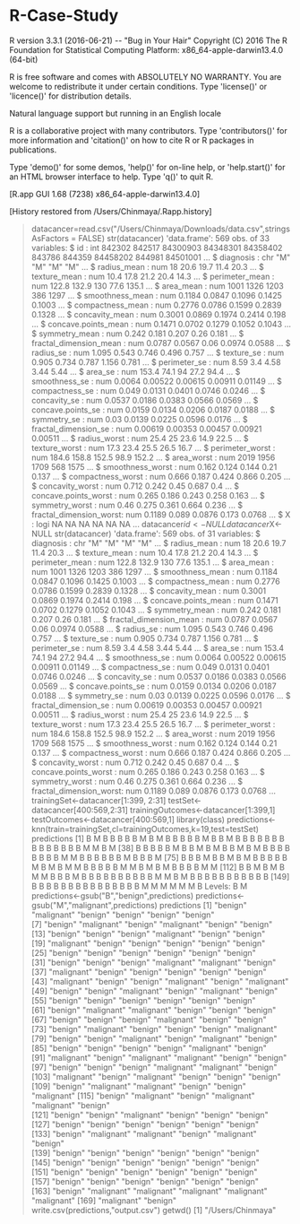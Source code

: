 # R-Case-Study
R version 3.3.1 (2016-06-21) -- "Bug in Your Hair"
Copyright (C) 2016 The R Foundation for Statistical Computing
Platform: x86_64-apple-darwin13.4.0 (64-bit)

R is free software and comes with ABSOLUTELY NO WARRANTY.
You are welcome to redistribute it under certain conditions.
Type 'license()' or 'licence()' for distribution details.

  Natural language support but running in an English locale

R is a collaborative project with many contributors.
Type 'contributors()' for more information and
'citation()' on how to cite R or R packages in publications.

Type 'demo()' for some demos, 'help()' for on-line help, or
'help.start()' for an HTML browser interface to help.
Type 'q()' to quit R.

[R.app GUI 1.68 (7238) x86_64-apple-darwin13.4.0]

[History restored from /Users/Chinmaya/.Rapp.history]

> datacancer=read.csv("/Users/Chinmaya/Downloads/data.csv",stringsAsFactors = FALSE)
> str(datacancer)
'data.frame':	569 obs. of  33 variables:
 $ id                     : int  842302 842517 84300903 84348301 84358402 843786 844359 84458202 844981 84501001 ...
 $ diagnosis              : chr  "M" "M" "M" "M" ...
 $ radius_mean            : num  18 20.6 19.7 11.4 20.3 ...
 $ texture_mean           : num  10.4 17.8 21.2 20.4 14.3 ...
 $ perimeter_mean         : num  122.8 132.9 130 77.6 135.1 ...
 $ area_mean              : num  1001 1326 1203 386 1297 ...
 $ smoothness_mean        : num  0.1184 0.0847 0.1096 0.1425 0.1003 ...
 $ compactness_mean       : num  0.2776 0.0786 0.1599 0.2839 0.1328 ...
 $ concavity_mean         : num  0.3001 0.0869 0.1974 0.2414 0.198 ...
 $ concave.points_mean    : num  0.1471 0.0702 0.1279 0.1052 0.1043 ...
 $ symmetry_mean          : num  0.242 0.181 0.207 0.26 0.181 ...
 $ fractal_dimension_mean : num  0.0787 0.0567 0.06 0.0974 0.0588 ...
 $ radius_se              : num  1.095 0.543 0.746 0.496 0.757 ...
 $ texture_se             : num  0.905 0.734 0.787 1.156 0.781 ...
 $ perimeter_se           : num  8.59 3.4 4.58 3.44 5.44 ...
 $ area_se                : num  153.4 74.1 94 27.2 94.4 ...
 $ smoothness_se          : num  0.0064 0.00522 0.00615 0.00911 0.01149 ...
 $ compactness_se         : num  0.049 0.0131 0.0401 0.0746 0.0246 ...
 $ concavity_se           : num  0.0537 0.0186 0.0383 0.0566 0.0569 ...
 $ concave.points_se      : num  0.0159 0.0134 0.0206 0.0187 0.0188 ...
 $ symmetry_se            : num  0.03 0.0139 0.0225 0.0596 0.0176 ...
 $ fractal_dimension_se   : num  0.00619 0.00353 0.00457 0.00921 0.00511 ...
 $ radius_worst           : num  25.4 25 23.6 14.9 22.5 ...
 $ texture_worst          : num  17.3 23.4 25.5 26.5 16.7 ...
 $ perimeter_worst        : num  184.6 158.8 152.5 98.9 152.2 ...
 $ area_worst             : num  2019 1956 1709 568 1575 ...
 $ smoothness_worst       : num  0.162 0.124 0.144 0.21 0.137 ...
 $ compactness_worst      : num  0.666 0.187 0.424 0.866 0.205 ...
 $ concavity_worst        : num  0.712 0.242 0.45 0.687 0.4 ...
 $ concave.points_worst   : num  0.265 0.186 0.243 0.258 0.163 ...
 $ symmetry_worst         : num  0.46 0.275 0.361 0.664 0.236 ...
 $ fractal_dimension_worst: num  0.1189 0.089 0.0876 0.173 0.0768 ...
 $ X                      : logi  NA NA NA NA NA NA ...
> datacancer$id<-NULL
> datacancer$X<-NULL
> str(datacancer)
'data.frame':	569 obs. of  31 variables:
 $ diagnosis              : chr  "M" "M" "M" "M" ...
 $ radius_mean            : num  18 20.6 19.7 11.4 20.3 ...
 $ texture_mean           : num  10.4 17.8 21.2 20.4 14.3 ...
 $ perimeter_mean         : num  122.8 132.9 130 77.6 135.1 ...
 $ area_mean              : num  1001 1326 1203 386 1297 ...
 $ smoothness_mean        : num  0.1184 0.0847 0.1096 0.1425 0.1003 ...
 $ compactness_mean       : num  0.2776 0.0786 0.1599 0.2839 0.1328 ...
 $ concavity_mean         : num  0.3001 0.0869 0.1974 0.2414 0.198 ...
 $ concave.points_mean    : num  0.1471 0.0702 0.1279 0.1052 0.1043 ...
 $ symmetry_mean          : num  0.242 0.181 0.207 0.26 0.181 ...
 $ fractal_dimension_mean : num  0.0787 0.0567 0.06 0.0974 0.0588 ...
 $ radius_se              : num  1.095 0.543 0.746 0.496 0.757 ...
 $ texture_se             : num  0.905 0.734 0.787 1.156 0.781 ...
 $ perimeter_se           : num  8.59 3.4 4.58 3.44 5.44 ...
 $ area_se                : num  153.4 74.1 94 27.2 94.4 ...
 $ smoothness_se          : num  0.0064 0.00522 0.00615 0.00911 0.01149 ...
 $ compactness_se         : num  0.049 0.0131 0.0401 0.0746 0.0246 ...
 $ concavity_se           : num  0.0537 0.0186 0.0383 0.0566 0.0569 ...
 $ concave.points_se      : num  0.0159 0.0134 0.0206 0.0187 0.0188 ...
 $ symmetry_se            : num  0.03 0.0139 0.0225 0.0596 0.0176 ...
 $ fractal_dimension_se   : num  0.00619 0.00353 0.00457 0.00921 0.00511 ...
 $ radius_worst           : num  25.4 25 23.6 14.9 22.5 ...
 $ texture_worst          : num  17.3 23.4 25.5 26.5 16.7 ...
 $ perimeter_worst        : num  184.6 158.8 152.5 98.9 152.2 ...
 $ area_worst             : num  2019 1956 1709 568 1575 ...
 $ smoothness_worst       : num  0.162 0.124 0.144 0.21 0.137 ...
 $ compactness_worst      : num  0.666 0.187 0.424 0.866 0.205 ...
 $ concavity_worst        : num  0.712 0.242 0.45 0.687 0.4 ...
 $ concave.points_worst   : num  0.265 0.186 0.243 0.258 0.163 ...
 $ symmetry_worst         : num  0.46 0.275 0.361 0.664 0.236 ...
 $ fractal_dimension_worst: num  0.1189 0.089 0.0876 0.173 0.0768 ...
> trainingSet<-datacancer[1:399, 2:31]
> testSet<-datacancer[400:569,2:31]
> trainingOutcomes<-datacancer[1:399,1]
> testOutcomes<-datacancer[400:569,1]
> library(class)
> predictions<-knn(train=trainingSet,cl=trainingOutcomes,k=19,test=testSet)
> predictions
  [1] B M B B B B B M B M B B B B B M B B M B B B B B B B B B B B B B B M M B M
 [38] B B B B B M B B M B M B B M B M B B B B B B B B M M B B B B B B M B B B M
 [75] B B B M B B M B M B B B B B M B M B M M B B B B B M M B M B M B B B B M M
[112] B B M B M B M M B B B M B B B B B B B B B B M M B M B B B B B B B B B B B
[149] B B B B B B B B B B B B B B B M M M M M M B
Levels: B M
> predictions<-gsub("B","benign",predictions)
> predictions<-gsub("M","malignant",predictions)
> predictions
  [1] "benign"    "malignant" "benign"    "benign"    "benign"    "benign"   
  [7] "benign"    "malignant" "benign"    "malignant" "benign"    "benign"   
 [13] "benign"    "benign"    "benign"    "malignant" "benign"    "benign"   
 [19] "malignant" "benign"    "benign"    "benign"    "benign"    "benign"   
 [25] "benign"    "benign"    "benign"    "benign"    "benign"    "benign"   
 [31] "benign"    "benign"    "benign"    "malignant" "malignant" "benign"   
 [37] "malignant" "benign"    "benign"    "benign"    "benign"    "benign"   
 [43] "malignant" "benign"    "benign"    "malignant" "benign"    "malignant"
 [49] "benign"    "benign"    "malignant" "benign"    "malignant" "benign"   
 [55] "benign"    "benign"    "benign"    "benign"    "benign"    "benign"   
 [61] "benign"    "malignant" "malignant" "benign"    "benign"    "benign"   
 [67] "benign"    "benign"    "benign"    "malignant" "benign"    "benign"   
 [73] "benign"    "malignant" "benign"    "benign"    "benign"    "malignant"
 [79] "benign"    "benign"    "malignant" "benign"    "malignant" "benign"   
 [85] "benign"    "benign"    "benign"    "benign"    "malignant" "benign"   
 [91] "malignant" "benign"    "malignant" "malignant" "benign"    "benign"   
 [97] "benign"    "benign"    "benign"    "malignant" "malignant" "benign"   
[103] "malignant" "benign"    "malignant" "benign"    "benign"    "benign"   
[109] "benign"    "malignant" "malignant" "benign"    "benign"    "malignant"
[115] "benign"    "malignant" "benign"    "malignant" "malignant" "benign"   
[121] "benign"    "benign"    "malignant" "benign"    "benign"    "benign"   
[127] "benign"    "benign"    "benign"    "benign"    "benign"    "benign"   
[133] "benign"    "malignant" "malignant" "benign"    "malignant" "benign"   
[139] "benign"    "benign"    "benign"    "benign"    "benign"    "benign"   
[145] "benign"    "benign"    "benign"    "benign"    "benign"    "benign"   
[151] "benign"    "benign"    "benign"    "benign"    "benign"    "benign"   
[157] "benign"    "benign"    "benign"    "benign"    "benign"    "benign"   
[163] "benign"    "malignant" "malignant" "malignant" "malignant" "malignant"
[169] "malignant" "benign"   
> write.csv(predictions,"output.csv")
> getwd()
[1] "/Users/Chinmaya"
